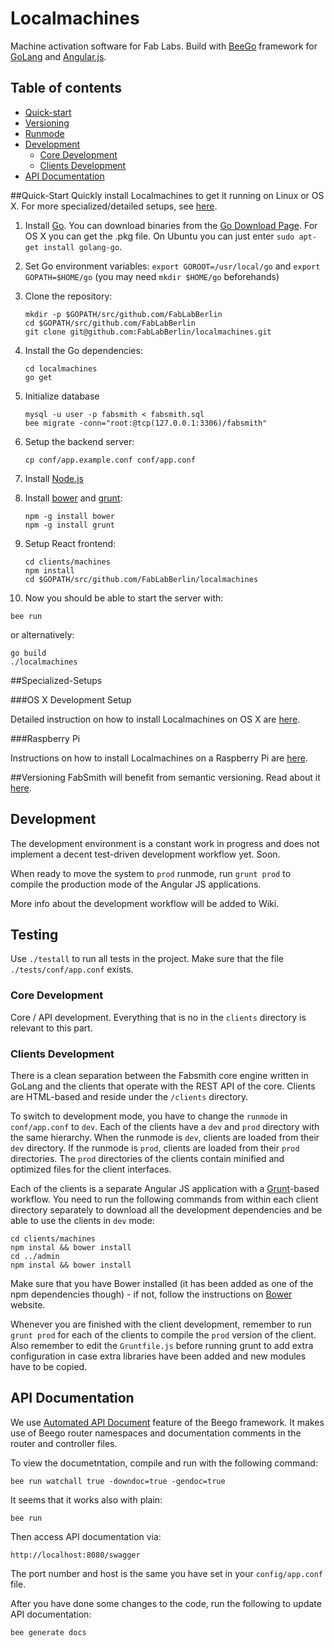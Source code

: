 # Localmachines
Machine activation software for Fab Labs. Build with [BeeGo](http://beego.me) framework for [GoLang](https://golang.org) and [Angular.js](https://angularjs.org).

## Table of contents
- [Quick-start](#quick-start)
- [Versioning](#versioning)
- [Runmode](#runmode)
- [Development](#development)
  - [Core Development](#core-development)
  - [Clients Development](#clients-development)
- [API Documentation](#api-documentation)

##Quick-Start
Quickly install Localmachines to get it running on Linux or OS X. For more
 specialized/detailed setups, see [here](#specialized-setups).

1. Install [Go](https://golang.org). You can download binaries from the
  [Go Download Page](https://golang.org/dl/). For OS X you can get the
  .pkg file. On Ubuntu you can just enter `sudo apt-get install golang-go`.
2. Set Go environment variables:
   `export GOROOT=/usr/local/go` and
   `export GOPATH=$HOME/go` (you may need `mkdir $HOME/go` beforehands)
3. Clone the repository:

   ```
   mkdir -p $GOPATH/src/github.com/FabLabBerlin
   cd $GOPATH/src/github.com/FabLabBerlin
   git clone git@github.com:FabLabBerlin/localmachines.git
   ```
4. Install the Go dependencies:
   ```
   cd localmachines
   go get
   ```

5. Initialize database
   ```
   mysql -u user -p fabsmith < fabsmith.sql
   bee migrate -conn="root:@tcp(127.0.0.1:3306)/fabsmith"
   ```

6. Setup the backend server:
   ```
   cp conf/app.example.conf conf/app.conf
   ```
7. Install [Node.js](https://nodejs.org/)
8. Install [bower](http://bower.io/) and [grunt](http://gruntjs.com/):

   ```
   npm -g install bower
   npm -g install grunt
   ```

9. Setup React frontend:

   ```
   cd clients/machines
   npm install
   cd $GOPATH/src/github.com/FabLabBerlin/localmachines
   ```

10. Now you should be able to start the server with:

   ```
   bee run
   ```

   or alternatively:

   ```
   go build
   ./localmachines
   ```

##Specialized-Setups

###OS X Development Setup

Detailed instruction on how to install Localmachines on OS X are
[here](docs/osx).

###Raspberry Pi

Instructions on how to install Localmachines on a Raspberry Pi are
[here](docs/raspi).

##Versioning
FabSmith will benefit from semantic versioning. Read about it [here](http://semver.org).

## Development

The development environment is a constant work in progress and does not implement a decent test-driven development workflow yet. Soon.

When ready to move the system to `prod` runmode, run `grunt prod` to compile the production mode of the Angular JS applications.

More info about the development workflow will be added to Wiki.

## Testing

Use `./testall` to run all tests in the project. Make sure that the file
`./tests/conf/app.conf` exists.

### Core Development

Core / API development. Everything that is no in the `clients` directory is relevant to this part.

### Clients Development

There is a clean separation between the Fabsmith core engine written in GoLang and the clients that operate with the REST API of the core. Clients are HTML-based and reside under the `/clients` directory.

To switch to development mode, you have to change the `runmode` in `conf/app.conf` to `dev`. Each of the clients have a `dev` and `prod` directory with the same hierarchy. When the runmode is `dev`, clients are loaded from their `dev` directory. If the runmode is `prod`, clients are loaded from their `prod` directories. The `prod` directories of the clients contain minified and optimized files for the client interfaces.

Each of the clients is a separate Angular JS application with a [Grunt](http://gruntjs.com)-based workflow. You need to run the following commands from within each client directory separately to download all the development dependencies and be able to use the clients in `dev` mode:

```
cd clients/machines
npm instal && bower install
cd ../admin
npm instal && bower install
```

Make sure that you have Bower installed (it has been added as one of the npm dependencies though) - if not, follow the instructions on [Bower](http://bower.io) website.

Whenever you are finished with the client development, remember to run `grunt prod` for each of the clients to compile the `prod` version of the client. Also remember to edit the `Gruntfile.js` before running grunt to add extra configuration in case extra libraries have been added and new modules have to be copied.

## API Documentation

We use [Automated API Document](http://beego.me/docs/advantage/docs.md) feature of the Beego framework. It makes use of Beego router namespaces and documentation comments in the router and controller files.

To view the documetntation, compile and run with the following command:

```
bee run watchall true -downdoc=true -gendoc=true
```

It seems that it works also with plain:

```
bee run
```

Then access API documentation via: 

```
http://localhost:8080/swagger
```

The port number and host is the same you have set in your `config/app.conf` file.

After you have done some changes to the code, run the following to update API documentation: 

```
bee generate docs
```
